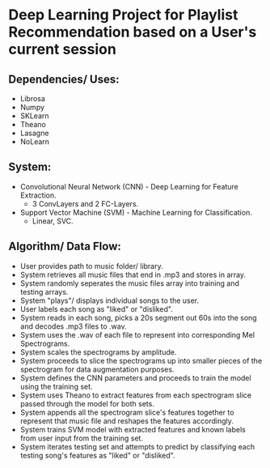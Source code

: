 # Deep Learning Project for Playlist Recommendation based on a User's current session 

## Dependencies/ Uses:
*   Librosa
*   Numpy
*   SKLearn
*   Theano
*   Lasagne
*   NoLearn

## System:
-   Convolutional Neural Network (CNN) - Deep Learning for Feature Extraction.
    - 3 ConvLayers and 2 FC-Layers.
-   Support Vector Machine (SVM) - Machine Learning for Classification.
    - Linear, SVC.

## Algorithm/ Data Flow:
*   User provides path to music folder/ library.
*   System retrieves all music files that end in .mp3 and stores in array.
*   System randomly seperates the music files array into training and testing arrays.
*   System "plays"/ displays individual songs to the user.
*   User labels each song as "liked" or "disliked".
*   System reads in each song, picks a 20s segment out 60s into the song and decodes .mp3 files to .wav.
*   System uses the .wav of each file to represent into corresponding Mel Spectrograms.
*   System scales the spectrograms by amplitude. 
*   System proceeds to slice the spectrograms up into smaller pieces of the spectrogram for data augmentation purposes.
*   System defines the CNN parameters and proceeds to train the model using the training set. 
*   System uses Theano to extract features from each spectrogram slice passed through the model for both sets.
*   System appends all the spectrogram slice's features together to represent that music file and reshapes the features accordingly.
*   System trains SVM model with extracted features and known labels from user input from the training set.
*   System iterates testing set and attempts to predict by classifying each testing song's features as "liked" or "disliked".
